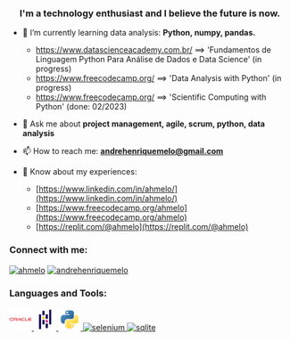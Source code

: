 <!--
**ahmelo/ahmelo** is a ✨ _special_ ✨ repository because its `README.md` (this file) appears on your GitHub profile.

Here are some ideas to get you started:

- 🔭 I’m currently working on ...
- 🌱 I’m currently learning ...
- 👯 I’m looking to collaborate on ...
- 🤔 I’m looking for help with ...
- 💬 Ask me about ...
- 📫 How to reach me: ...
- 😄 Pronouns: ...
- ⚡ Fun fact: ...
-->

<h3 align="center">I'm a technology enthusiast and I believe the future is now.</h3>

- 🌱 I’m currently learning data analysis: **Python, numpy, pandas.**
  - https://www.datascienceacademy.com.br/ ==> 'Fundamentos de Linguagem Python Para Análise de Dados e Data Science' (in progress)
  - https://www.freecodecamp.org/ ==> 'Data Analysis with Python'  (in progress)
  - https://www.freecodecamp.org/ ==> 'Scientific Computing with Python' (done: 02/2023)

- 💬 Ask me about **project management, agile, scrum, python, data analysis**

- 📫 How to reach me: **andrehenriquemelo@gmail.com**

- 📄 Know about my experiences:
  -  [https://www.linkedin.com/in/ahmelo/](https://www.linkedin.com/in/ahmelo/)
  -  [https://www.freecodecamp.org/ahmelo](https://www.freecodecamp.org/ahmelo)
  -  [https://replit.com/@ahmelo](https://replit.com/@ahmelo)

<h3 align="left">Connect with me:</h3>
<p align="left">
<a href="https://linkedin.com/in/ahmelo" target="blank"><img align="center" src="https://raw.githubusercontent.com/rahuldkjain/github-profile-readme-generator/master/src/images/icons/Social/linked-in-alt.svg" alt="ahmelo" height="30" width="40" /></a>
<a href="https://instagram.com/andrehenriquemelo" target="blank"><img align="center" src="https://raw.githubusercontent.com/rahuldkjain/github-profile-readme-generator/master/src/images/icons/Social/instagram.svg" alt="andrehenriquemelo" height="30" width="40" /></a>
</p>

<h3 align="left">Languages and Tools:</h3>
<p align="left"> <a href="https://www.oracle.com/" target="_blank" rel="noreferrer"> <img src="https://raw.githubusercontent.com/devicons/devicon/master/icons/oracle/oracle-original.svg" alt="oracle" width="40" height="40"/> </a> <a href="https://pandas.pydata.org/" target="_blank" rel="noreferrer"> <img src="https://raw.githubusercontent.com/devicons/devicon/2ae2a900d2f041da66e950e4d48052658d850630/icons/pandas/pandas-original.svg" alt="pandas" width="40" height="40"/> </a> <a href="https://www.python.org" target="_blank" rel="noreferrer"> <img src="https://raw.githubusercontent.com/devicons/devicon/master/icons/python/python-original.svg" alt="python" width="40" height="40"/> </a> <a href="https://www.selenium.dev" target="_blank" rel="noreferrer"> <img src="https://raw.githubusercontent.com/detain/svg-logos/780f25886640cef088af994181646db2f6b1a3f8/svg/selenium-logo.svg" alt="selenium" width="40" height="40"/> </a> <a href="https://www.sqlite.org/" target="_blank" rel="noreferrer"> <img src="https://www.vectorlogo.zone/logos/sqlite/sqlite-icon.svg" alt="sqlite" width="40" height="40"/> </a> </p>
